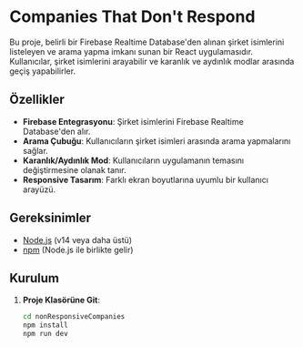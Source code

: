 # Companies That Don't Respond

Bu proje, belirli bir Firebase Realtime Database'den alınan şirket isimlerini listeleyen ve arama yapma imkanı sunan bir React uygulamasıdır. Kullanıcılar, şirket isimlerini arayabilir ve karanlık ve aydınlık modlar arasında geçiş yapabilirler.

## Özellikler

- **Firebase Entegrasyonu**: Şirket isimlerini Firebase Realtime Database'den alır.
- **Arama Çubuğu**: Kullanıcıların şirket isimleri arasında arama yapmalarını sağlar.
- **Karanlık/Aydınlık Mod**: Kullanıcıların uygulamanın temasını değiştirmesine olanak tanır.
- **Responsive Tasarım**: Farklı ekran boyutlarına uyumlu bir kullanıcı arayüzü.

## Gereksinimler

- [Node.js](https://nodejs.org/) (v14 veya daha üstü)
- [npm](https://www.npmjs.com/) (Node.js ile birlikte gelir)

## Kurulum

1. **Proje Klasörüne Git**:
   ```bash
   cd nonResponsiveCompanies
   npm install
   npm run dev
   
